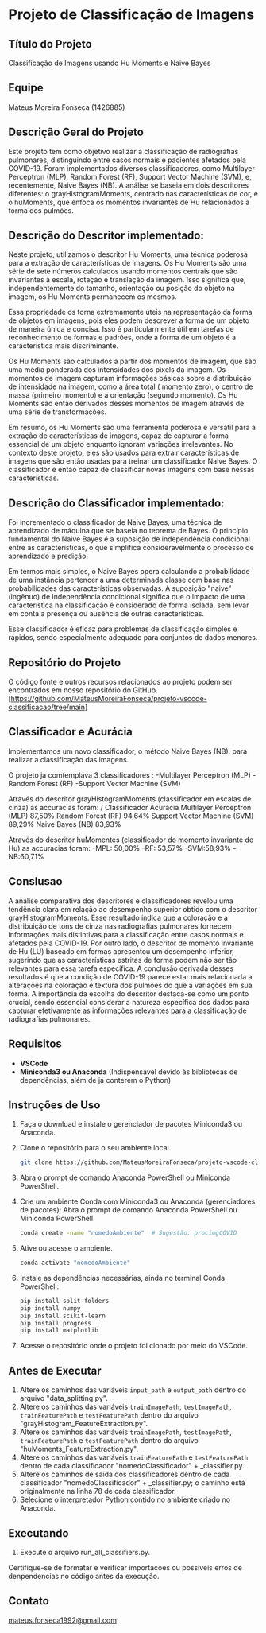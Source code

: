# Projeto de Classificação de Imagens

## Título do Projeto

Classificação de Imagens usando Hu Moments e Naive Bayes

## Equipe

Mateus Moreira Fonseca (1426885)

## Descrição Geral do Projeto
Este projeto tem como objetivo realizar a classificação de radiografias pulmonares, distinguindo entre casos normais e pacientes afetados pela COVID-19. Foram implementados diversos classificadores, como Multilayer Perceptron (MLP), Random Forest (RF), Support Vector Machine (SVM), e, recentemente, Naive Bayes (NB). A análise se baseia em dois descritores diferentes: o grayHistogramMoments, centrado nas características de cor, e o huMoments, que enfoca os momentos invariantes de Hu relacionados à forma dos pulmões.

## Descrição do Descritor implementado:

Neste projeto, utilizamos o descritor Hu Moments, uma técnica poderosa para a extração de características de imagens. Os Hu Moments são uma série de sete números calculados usando momentos centrais que são invariantes à escala, rotação e translação da imagem. Isso significa que, independentemente do tamanho, orientação ou posição do objeto na imagem, os Hu Moments permanecem os mesmos.

Essa propriedade os torna extremamente úteis na representação da forma de objetos em imagens, pois eles podem descrever a forma de um objeto de maneira única e concisa. Isso é particularmente útil em tarefas de reconhecimento de formas e padrões, onde a forma de um objeto é a característica mais discriminante.

Os Hu Moments são calculados a partir dos momentos de imagem, que são uma média ponderada dos intensidades dos pixels da imagem. Os momentos de imagem capturam informações básicas sobre a distribuição de intensidade na imagem, como a área total ( momento zero), o centro de massa (primeiro momento) e a orientação (segundo momento). Os Hu Moments são então derivados desses momentos de imagem através de uma série de transformações.

Em resumo, os Hu Moments são uma ferramenta poderosa e versátil para a extração de características de imagens, capaz de capturar a forma essencial de um objeto enquanto ignoram variações irrelevantes. No contexto deste projeto, eles são usados para extrair características de imagens que são então usadas para treinar um classificador Naive Bayes. O classificador é então capaz de classificar novas imagens com base nessas características.

## Descrição do Classificador implementado:

Foi incrementado o classificador de Naive Bayes, uma técnica de aprendizado de máquina que se baseia no teorema de Bayes. O princípio fundamental do Naive Bayes é a suposição de independência condicional entre as características, o que simplifica consideravelmente o processo de aprendizado e predição.

Em termos mais simples, o Naive Bayes opera calculando a probabilidade de uma instância pertencer a uma determinada classe com base nas probabilidades das características observadas. A suposição "naive" (ingênuo) de independência condicional significa que o impacto de uma característica na classificação é considerado de forma isolada, sem levar em conta a presença ou ausência de outras características.

Esse classificador é eficaz para problemas de classificação simples e rápidos, sendo especialmente adequado para conjuntos de dados menores.

## Repositório do Projeto

O código fonte e outros recursos relacionados ao projeto podem ser encontrados em nosso repositório do GitHub.
[https://github.com/MateusMoreiraFonseca/projeto-vscode-classificacao/tree/main]

## Classificador e Acurácia

Implementamos um novo classificador, o método Naive Bayes (NB), para realizar a classificação das imagens.

O projeto ja comtemplava 3 classificadores :
-Multilayer Perceptron (MLP)
-Random Forest (RF)
-Support Vector Machine (SVM)

Através do descritor grayHistogramMoments (classificador em escalas de cinza) as accuracias foram: /
Classificador	Acurácia
Multilayer Perceptron (MLP)	87,50%
Random Forest (RF)	94,64%
Support Vector Machine (SVM)	89,29%
Naive Bayes (NB)	83,93%

Através do descritor huMomentes (classificador do momento invariante de Hu) as accuracias foram: 
-MPL: 50,00%
-RF: 53,57%
-SVM:58,93%
-NB:60,71%

## Conslusao

A análise comparativa dos descritores e classificadores revelou uma tendência clara em relação ao desempenho superior obtido com o descritor grayHistogramMoments. Esse resultado indica que a coloração e a distribuição de tons de cinza nas radiografias pulmonares fornecem informações mais distintivas para a classificação entre casos normais e afetados pela COVID-19. Por outro lado, o descritor de momento invariante de Hu (LU) baseado em formas apresentou um desempenho inferior, sugerindo que as características estritas de forma podem não ser tão relevantes para essa tarefa específica. A conclusão derivada desses resultados é que a condição de COVID-19 parece estar mais relacionada a alterações na coloração e textura dos pulmões do que a variações em sua forma. A importância da escolha do descritor destaca-se como um ponto crucial, sendo essencial considerar a natureza específica dos dados para capturar efetivamente as informações relevantes para a classificação de radiografias pulmonares.

## Requisitos

- **VSCode**
- **Miniconda3 ou Anaconda** (Indispensável devido às bibliotecas de dependências, além de já conterem o Python)

## Instruções de Uso

1. Faça o download e instale o gerenciador de pacotes Miniconda3 ou Anaconda.

2. Clone o repositório para o seu ambiente local.

   ```bash
   git clone https://github.com/MateusMoreiraFonseca/projeto-vscode-classificacao.git
   ```

3. Abra o prompt de comando Anaconda PowerShell ou Miniconda PowerShell.

4. Crie um ambiente Conda com Miniconda3 ou Anaconda (gerenciadores de pacotes):
   Abra o prompt de comando Anaconda PowerShell ou Miniconda PowerShell.

   ```bash
   conda create -name "nomedoAmbiente"  # Sugestão: procimgCOVID
   ```

5. Ative ou acesse o ambiente.

   ```bash
   conda activate "nomedoAmbiente"
   ```

6. Instale as dependências necessárias, ainda no terminal Conda PowerShell:

   ```bash
   pip install split-folders
   pip install numpy
   pip install scikit-learn
   pip install progress
   pip install matplotlib
   ```

7. Acesse o repositório onde o projeto foi clonado por meio do VSCode.

## Antes de Executar

1. Altere os caminhos das variáveis `input_path` e `output_path` dentro do arquivo "data_splitting.py".
2. Altere os caminhos das variáveis `trainImagePath`, `testImagePath`, `trainFeaturePath` e `testFeaturePath` dentro do arquivo "grayHistogram_FeatureExtraction.py".
3. Altere os caminhos das variáveis `trainImagePath`, `testImagePath`, `trainFeaturePath` e `testFeaturePath` dentro do arquivo "huMoments_FeatureExtraction.py".
4. Altere os caminhos das variáveis `trainFeaturePath` e `testFeaturePath` dentro de cada classificador "nomedoClassificador" + _classifier.py.
5. Altere os caminhos de saída dos classificadores dentro de cada classificador "nomedoClassificador" + _classifier.py; o caminho está originalmente na linha 78 de cada classificador.
6. Selecione o interpretador Python contido no ambiente criado no Anaconda.

## Executando

1. Execute o arquivo run_all_classifiers.py.

Certifique-se de formatar e verificar importacoes ou possíveis erros de denpendencias no código antes da execução.


## Contato

mateus.fonseca1992@gmail.com
